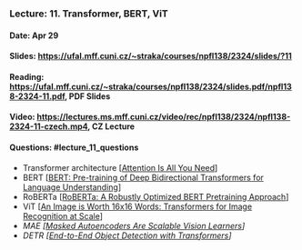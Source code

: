 ### Lecture: 11. Transformer, BERT, ViT
#### Date: Apr 29
#### Slides: https://ufal.mff.cuni.cz/~straka/courses/npfl138/2324/slides/?11
#### Reading: https://ufal.mff.cuni.cz/~straka/courses/npfl138/2324/slides.pdf/npfl138-2324-11.pdf, PDF Slides
#### Video: https://lectures.ms.mff.cuni.cz/video/rec/npfl138/2324/npfl138-2324-11-czech.mp4, CZ Lecture
#### Questions: #lecture_11_questions

- Transformer architecture [[Attention Is All You Need](https://arxiv.org/abs/1706.03762)]
- BERT [[BERT: Pre-training of Deep Bidirectional Transformers for Language Understanding](https://arxiv.org/abs/1810.04805)]
- RoBERTa [[RoBERTa: A Robustly Optimized BERT Pretraining Approach](https://arxiv.org/abs/1907.11692)]
- ViT [[An Image is Worth 16x16 Words: Transformers for Image Recognition at Scale](https://arxiv.org/abs/2010.11929)]
- _MAE [[Masked Autoencoders Are Scalable Vision Learners](https://arxiv.org/abs/2111.06377)]_
- _DETR [[End-to-End Object Detection with Transformers](https://arxiv.org/abs/2005.12872)]_
